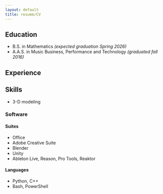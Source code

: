 ```yaml
---
layout: default
title: resume/CV
---
```


Education
---------

- B.S. in Mathematics *(expected graduation Spring 2026)*
- A.A.S. in Music Business, Performance and Technology *(graduated fall 2016)*

Experience
---------

Skills
------

- 3-D modeling

### Software

#### Suites

- Office
- Adobe Creative Suite
- Blender
- Unity
- Ableton Live, Reason, Pro Tools, Reaktor

#### Languages

- Python, C++
- Bash, PowerShell